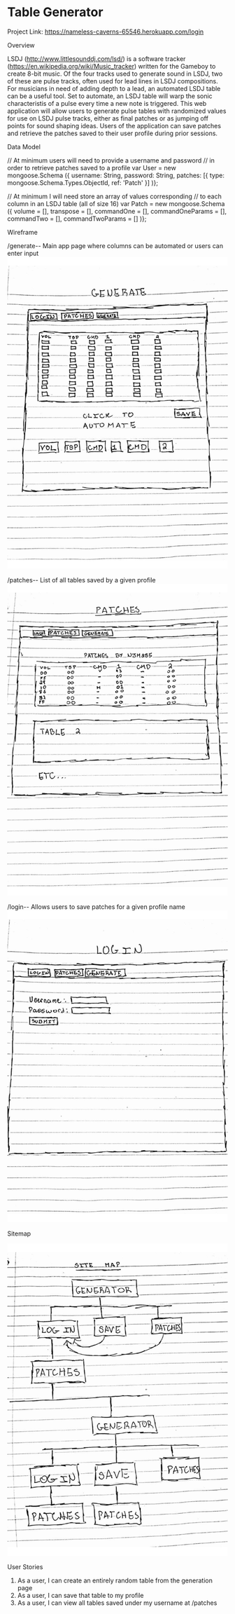 # Table Generator

Project Link: https://nameless-caverns-65546.herokuapp.com/login

Overview

LSDJ (http://www.littlesounddj.com/lsd/) is a software tracker (https://en.wikipedia.org/wiki/Music_tracker) written 
for the Gameboy to create 8-bit music. 
Of the four tracks used to generate sound in LSDJ, two of these are pulse tracks, often 
used for lead lines in LSDJ compositions. 
For musicians in need of adding depth to a lead, an automated LSDJ table can be a useful tool. 
Set to automate, an LSDJ table will warp the sonic characteristis of a pulse every time a new note is triggered.
This web application will allow users to generate pulse tables with randomized values for use on LSDJ pulse tracks,
either as final patches or as jumping off points for sound shaping ideas.
Users of the application can save patches and retrieve the patches saved to their user profile during prior sessions.


Data Model

// At minimum users will need to provide a username and password
// in order to retrieve patches saved to a profile
var User = new mongoose.Schema
({
	username: String,
	password: String,
	patches:  [{ type: mongoose.Schema.Types.ObjectId, ref: 'Patch' }]
)};

// At minimum I will need store an array of values corresponding
// to each column in an LSDJ table (all of size 16)
var Patch = new mongoose.Schema
({
	volume = [],
	transpose = [],
	commandOne = [],
	commandOneParams = [],
	commandTwo = [],
	commandTwoParams = []
)};

Wireframe

/generate-- Main app page where columns can be automated or users can enter input
![Home](/documentation/Generate.jpg?raw=true "Table Generation Page")

/patches-- List of all tables saved by a given profile
![Patch](/documentation/Patches.jpg?raw=true "User Patches Page")

/login-- Allows users to save patches for a given profile name
![Login](/documentation/Login.jpg?raw=true "Login Page")

Sitemap

![Map](/documentation/SiteMap.jpg?raw=true "Site Map")

User Stories
1. As a user, I can create an entirely random table from the generation page
2. As a user, I can save that table to my profile
3. As a user, I can view all tables saved under my username at /patches
